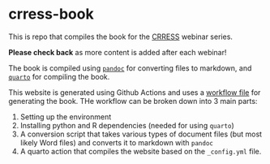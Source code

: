 # crress-book


This is repo that compiles the book for the [CRRESS](https://labordynamicsinstitute.github.io/crress/) webinar series.

**Please check back** as more content is added after each webinar!

The book is compiled using [`pandoc`](https://pandoc.org/) for converting files to markdown, and [`quarto`](https://quarto.org/) for compiling the book.

This website is generated using Github Actions and uses a [workflow file](https://github.com/amichuda/quarto-crress-book/blob/e089ee92163c4e3f66bf9412965fcc1c0fb3cc7e/.github/workflows/publish.yml) for generating the book. THe workflow can be broken down into 3 main parts:

1. Setting up the environment
2. Installing python and R dependencies (needed for using `quarto`)
3. A conversion script that takes various types of document files (but most likely Word files) and converts it to markdown with `pandoc`
4. A quarto action that compiles the website based on the `_config.yml` file.
